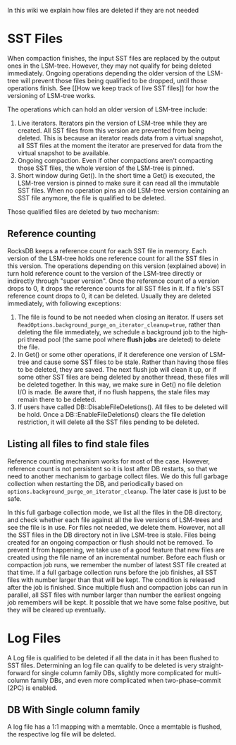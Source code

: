 In this wiki we explain how files are deleted if they are not needed

# SST Files
When compaction finishes, the input SST files are replaced by the output ones in the LSM-tree. However, they may not qualify for being deleted immediately. Ongoing operations depending the older version of the LSM-tree will prevent those files being qualified to be dropped, until those operations finish. See [[How we keep track of live SST files]] for how the versioning of LSM-tree works.

The operations which can hold an older version of LSM-tree include:
1. Live iterators. Iterators pin the version of LSM-tree while they are created. All SST files from this version are prevented from being deleted. This is because an iterator reads data from a virtual snapshot, all SST files at the moment the iterator are preserved for data from the virtual snapshot to be available.
2. Ongoing compaction. Even if other compactions aren't compacting those SST files, the whole version of the LSM-tree is pinned.
3. Short window during Get(). In the short time a Get() is executed, the LSM-tree version is pinned to make sure it can read all the immutable SST files.
When no operation pins an old LSM-tree version containing an SST file anymore, the file is qualified to be deleted.

Those qualified files are deleted by two mechanism:

## Reference counting
RocksDB keeps a reference count for each SST file in memory. Each version of the LSM-tree holds one reference count for all the SST files in this version. The operations depending on this version (explained above) in turn hold reference count to the version of the LSM-tree directly or indirectly through "super version". Once the reference count of a version drops to 0, it drops the reference counts for all SST files in it. If a file's SST reference count drops to 0, it can be deleted. Usually they are deleted immediately, with following exceptions:
1. The file is found to be not needed when closing an iterator. If users set `ReadOptions.background_purge_on_iterator_cleanup=true`, rather than deleting the file immediately, we schedule a background job to the high-pri thread pool (the same pool where **flush jobs** are deleted) to delete the file.
2. In Get() or some other operations, if it dereference one version of LSM-tree and cause some SST files to be stale. Rather than having those files to be deleted, they are saved. The next flush job will clean it up, or if some other SST files are being deleted by another thread, these files will be deleted together. In this way, we make sure in Get() no file deletion I/O is made. Be aware that, if no flush happens, the stale files may remain there to be deleted.
3. If users have called DB::DisableFileDeletions(). All files to be deleted will be hold. Once a DB::EnableFileDeletions() clears the file deletion restriction, it will delete all the SST files pending to be deleted.

## Listing all files to find stale files
Reference counting mechanism works for most of the case. However, reference count is not persistent so it is lost after DB restarts, so that we need to another mechanism to garbage collect files. We do this full garbage collection when restarting the DB, and periodically based on `options.background_purge_on_iterator_cleanup`. The later case is just to be safe.

In this full garbage collection mode, we list all the files in the DB directory, and check whether each file against all the live versions of LSM-trees and see the file is in use. For files not needed, we delete them. However, not all the SST files in the DB directory not in live LSM-tree is stale. Files being created for an ongoing compaction or flush should not be removed. To prevent it from happening, we take use of a good feature that new files are created using the file name of an incremental number. Before each flush or compaction job runs, we remember the number of latest SST file created at that time. If a full garbage collection runs before the job finishes, all SST files with number larger than that will be kept. The condition is released after the job is finished. Since multiple flush and compaction jobs can run in parallel, all SST files with number larger than number the earliest ongoing job remembers will be kept. It possible that we have some false positive, but they will be cleared up eventually.

# Log Files
A Log file is qualified to be deleted if all the data in it has been flushed to SST files. Determining an log file can qualify to be deleted is very straight-forward for single column family DBs, slightly more complicated for multi-column family DBs, and even more complicated when two-phase-commit (2PC) is enabled.

## DB With Single column family
A log file has a 1:1 mapping with a memtable. Once a memtable is flushed, the respective log file will be deleted.


